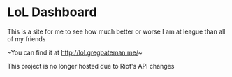# LoL Dashboard

This is a site for me to see how much better or worse I am at league than all of my friends

~You can find it at http://lol.gregbateman.me/~

This project is no longer hosted due to Riot's API changes
